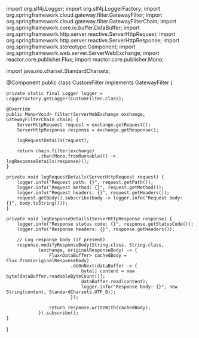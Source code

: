 import org.slf4j.Logger;
import org.slf4j.LoggerFactory;
import org.springframework.cloud.gateway.filter.GatewayFilter;
import org.springframework.cloud.gateway.filter.GatewayFilterChain;
import org.springframework.core.io.buffer.DataBuffer;
import org.springframework.http.server.reactive.ServerHttpRequest;
import org.springframework.http.server.reactive.ServerHttpResponse;
import org.springframework.stereotype.Component;
import org.springframework.web.server.ServerWebExchange;
import reactor.core.publisher.Flux;
import reactor.core.publisher.Mono;

import java.nio.charset.StandardCharsets;

@Component
public class CustomFilter implements GatewayFilter {

    private static final Logger logger = LoggerFactory.getLogger(CustomFilter.class);

    @Override
    public Mono<Void> filter(ServerWebExchange exchange, GatewayFilterChain chain) {
        ServerHttpRequest request = exchange.getRequest();
        ServerHttpResponse response = exchange.getResponse();

        logRequestDetails(request);

        return chain.filter(exchange)
                .then(Mono.fromRunnable(() -> logResponseDetails(response)));
    }

    private void logRequestDetails(ServerHttpRequest request) {
        logger.info("Request path: {}", request.getPath());
        logger.info("Request method: {}", request.getMethod());
        logger.info("Request headers: {}", request.getHeaders());
        request.getBody().subscribe(body -> logger.info("Request body: {}", body.toString()));
    }

    private void logResponseDetails(ServerHttpResponse response) {
        logger.info("Response status code: {}", response.getStatusCode());
        logger.info("Response headers: {}", response.getHeaders());

        // Log response body (if present)
        response.modifyResponseBody(String.class, String.class,
                (exchange, originalResponseBody) -> {
                    Flux<DataBuffer> cachedBody = Flux.from(originalResponseBody)
                            .doOnNext(dataBuffer -> {
                                byte[] content = new byte[dataBuffer.readableByteCount()];
                                dataBuffer.read(content);
                                logger.info("Response body: {}", new String(content, StandardCharsets.UTF_8));
                            });

                    return response.writeWith(cachedBody);
                }).subscribe();
    }
}
